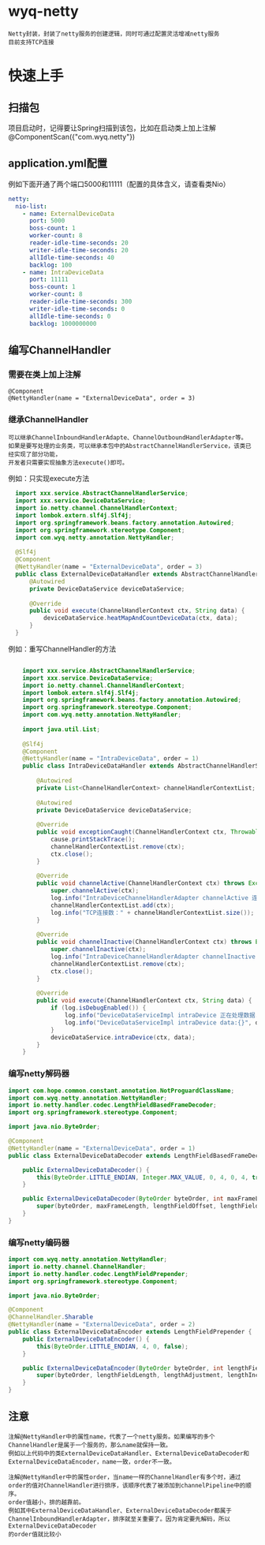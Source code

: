 # wyq-netty
    Netty封装，封装了netty服务的创建逻辑，同时可通过配置灵活增减netty服务
    目前支持TCP连接
# 快速上手
## 扫描包
项目启动时，记得要让Spring扫描到该包，比如在启动类上加上注解@ComponentScan({"com.wyq.netty"})
## application.yml配置
例如下面开通了两个端口5000和11111（配置的具体含义，请查看类Nio）
```yaml
netty:
  nio-list:
    - name: ExternalDeviceData
      port: 5000
      boss-count: 1
      worker-count: 8
      reader-idle-time-seconds: 20
      writer-idle-time-seconds: 20
      allIdle-time-seconds: 40
      backlog: 100
    - name: IntraDeviceData
      port: 11111
      boss-count: 1
      worker-count: 8
      reader-idle-time-seconds: 300
      writer-idle-time-seconds: 0
      allIdle-time-seconds: 0
      backlog: 1000000000
  ```
## 编写ChannelHandler
### 需要在类上加上注解
  
    @Component
    @NettyHandler(name = "ExternalDeviceData", order = 3)
### 继承ChannelHandler
  
    可以继承ChannelInboundHandlerAdapte、ChannelOutboundHandlerAdapter等。
    如果是要写处理的业务类，可以继承本包中的AbstractChannelHandlerService，该类已经实现了部分功能，
    开发者只需要实现抽象方法execute()即可。
例如：只实现execute方法
  ```java
    import xxx.service.AbstractChannelHandlerService;
    import xxx.service.DeviceDataService;
    import io.netty.channel.ChannelHandlerContext;
    import lombok.extern.slf4j.Slf4j;
    import org.springframework.beans.factory.annotation.Autowired;
    import org.springframework.stereotype.Component;
    import com.wyq.netty.annotation.NettyHandler;
    
    @Slf4j
    @Component
    @NettyHandler(name = "ExternalDeviceData", order = 3)
    public class ExternalDeviceDataHandler extends AbstractChannelHandlerService {
        @Autowired
        private DeviceDataService deviceDataService;
    
        @Override
        public void execute(ChannelHandlerContext ctx, String data) {
            deviceDataService.heatMapAndCountDeviceData(ctx, data);
        }
    }
```
例如：重写ChannelHandler的方法
```java

    import xxx.service.AbstractChannelHandlerService;
    import xxx.service.DeviceDataService;
    import io.netty.channel.ChannelHandlerContext;
    import lombok.extern.slf4j.Slf4j;
    import org.springframework.beans.factory.annotation.Autowired;
    import org.springframework.stereotype.Component;
    import com.wyq.netty.annotation.NettyHandler;
    
    import java.util.List;
    
    @Slf4j
    @Component
    @NettyHandler(name = "IntraDeviceData", order = 1)
    public class IntraDeviceDataHandler extends AbstractChannelHandlerService {
    
        @Autowired
        private List<ChannelHandlerContext> channelHandlerContextList;
    
        @Autowired
        private DeviceDataService deviceDataService;
    
        @Override
        public void exceptionCaught(ChannelHandlerContext ctx, Throwable cause) {
            cause.printStackTrace();
            channelHandlerContextList.remove(ctx);
            ctx.close();
        }
    
        @Override
        public void channelActive(ChannelHandlerContext ctx) throws Exception {
            super.channelActive(ctx);
            log.info("IntraDeviceChannelHandlerAdapter channelActive 连上了:" + ctx.toString());
            channelHandlerContextList.add(ctx);
            log.info("TCP连接数：" + channelHandlerContextList.size());
        }
    
        @Override
        public void channelInactive(ChannelHandlerContext ctx) throws Exception {
            super.channelInactive(ctx);
            log.info("IntraDeviceChannelHandlerAdapter channelInactive 断开了:" + ctx.toString());
            channelHandlerContextList.remove(ctx);
            ctx.close();
        }
    
        @Override
        public void execute(ChannelHandlerContext ctx, String data) {
            if (log.isDebugEnabled()) {
                log.info("DeviceDataServiceImpl intraDevice 正在处理数据...");
                log.info("DeviceDataServiceImpl intraDevice data:{}", data);
            }
            deviceDataService.intraDevice(ctx, data);
        }
    }
```
### 编写netty解码器
```java
import com.hope.common.constant.annotation.NotProguardClassName;
import com.wyq.netty.annotation.NettyHandler;
import io.netty.handler.codec.LengthFieldBasedFrameDecoder;
import org.springframework.stereotype.Component;

import java.nio.ByteOrder;

@Component
@NettyHandler(name = "ExternalDeviceData", order = 1)
public class ExternalDeviceDataDecoder extends LengthFieldBasedFrameDecoder {

    public ExternalDeviceDataDecoder() {
        this(ByteOrder.LITTLE_ENDIAN, Integer.MAX_VALUE, 0, 4, 0, 4, true);
    }

    public ExternalDeviceDataDecoder(ByteOrder byteOrder, int maxFrameLength, int lengthFieldOffset, int lengthFieldLength, int lengthAdjustment, int initialBytesToStrip, boolean failFast) {
        super(byteOrder, maxFrameLength, lengthFieldOffset, lengthFieldLength, lengthAdjustment, initialBytesToStrip, failFast);
    }
}
```
### 编写netty编码器
```java
import com.wyq.netty.annotation.NettyHandler;
import io.netty.channel.ChannelHandler;
import io.netty.handler.codec.LengthFieldPrepender;
import org.springframework.stereotype.Component;

import java.nio.ByteOrder;

@Component
@ChannelHandler.Sharable
@NettyHandler(name = "ExternalDeviceData", order = 2)
public class ExternalDeviceDataEncoder extends LengthFieldPrepender {
    public ExternalDeviceDataEncoder() {
        this(ByteOrder.LITTLE_ENDIAN, 4, 0, false);
    }

    public ExternalDeviceDataEncoder(ByteOrder byteOrder, int lengthFieldLength, int lengthAdjustment, boolean lengthIncludesLengthFieldLength) {
        super(byteOrder, lengthFieldLength, lengthAdjustment, lengthIncludesLengthFieldLength);
    }
}
```

## 注意
    注解@NettyHandler中的属性name，代表了一个netty服务。如果编写的多个ChannelHandler是属于一个服务的，那么name就保持一致。
    例如以上代码中的类ExternalDeviceDataHandler、ExternalDeviceDataDecoder和ExternalDeviceDataEncoder，name一致，order不一致。
    
    注解@NettyHandler中的属性order，当name一样的ChannelHandler有多个时，通过order的值对ChannelHandler进行排序，该顺序代表了被添加到channelPipeline中的顺序。
    order值越小，排的越靠前。
    例如其中ExternalDeviceDataHandler、ExternalDeviceDataDecoder都属于ChannelInboundHandlerAdapter，排序就至关重要了。因为肯定要先解码，所以ExternalDeviceDataDecoder
    的order值就比较小
